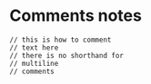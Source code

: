 # Comments notes
```
// this is how to comment
// text here
// there is no shorthand for
// multiline
// comments
```
